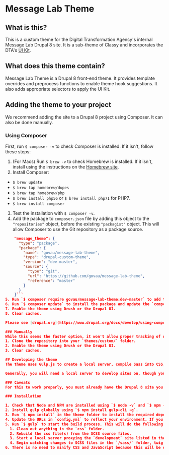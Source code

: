 # Message Lab Theme
## What is this?
This is a custom theme for the Digital Transformation Agency's internal Message Lab Drupal 8 site. It is a sub-theme of Classy and incorporates the DTA's [UI Kit](https://github.com/govau/uikit).

## What does this theme contain?
Message Lab Theme is a Drupal 8 front-end theme. It provides template overrides and preprocess functions to enable theme hook suggestions. It also adds appropriate selectors to apply the UI Kit.

## Adding the theme to your project
We recommend adding the site to a Drupal 8 project using Composer. It can also be done manually.

### Using Composer
First, run `$ composer -v` to check Composer is installed. If it isn't, follow these steps:
1. (For Macs) Run `$ brew -v` to check Homebrew is installed. If it isn't, install using the instructions on the [Homebrew site](https://brew.sh/).
2. Install Composer:
  * `$ brew update`
  * `$ brew tap homebrew/dupes`
  * `$ brew tap homebrew/php`
  * `$ brew install php56` or `$ brew install php71` for PHP7.
  * `$ brew install composer`
3. Test the installation with `$ composer -v`.
4. Add the package to `composer.json` file by adding this object to the `"repositories"` object, before the existing `"packagist"` object. This will allow Composer to use the Git repository as a package source.
```json
    "message_theme": {
      "type": "package",
      "package": {
        "name": "govau/message-lab-theme",
        "type": "drupal-custom-theme",
        "version": "dev-master",
        "source": {
          "type": "git",
          "url": "https://github.com/govau/message-lab-theme",
          "reference": "master"
        }
      }
    }```
5. Run `$ composer require govau/message-lab-theme:dev-master` to add the package to the list of dependencies.
6. Run `$ composer update` to install the package and update the `composer.lock` file.
7. Enable the theme using Drush or the Drupal UI.
8. Clear caches.

Please see [drupal.org](https://www.drupal.org/docs/develop/using-composer) for further information on using Composer to manage Drupal. if you are currently using Drush Make to manage your dependencies, please consider the benefits of switching to Composer.

### Manually
While this seems the faster option, it won't allow proper tracking of dependencies or easier remote deployment.
1. Clone the repository into your `themes/custom/` folder.
2. Enable the theme using Drush or the Drupal UI.
3. Clear caches.

## Developing the theme
The theme uses Gulp.js to create a local server, compile Sass into CSS, inject style changes, and watch for SCSS, JS and twig changes. Install dependencies using NPM (Node Package Manager) before working on the theme.

Generally, you will need a local server to develop sites on, though you can use the `--staging` or `--production` flags to run a local BrowserSync server proxying a remote server.

### Caveats
For this to work properly, you must already have the Drupal 8 site you wish to proxy [set up for local development](https://www.chapterthree.com/blog/how-to-turn-off-drupal-8-caching) by turning off the [render cache](https://api.drupal.org/api/drupal/core!lib!Drupal!Core!Render!theme.api.php/group/theme_render/8.2.x#sec_caching) and enabling [twig debugging mode](https://www.drupal.org/docs/8/theming/twig/debugging-twig-templates) (if you want). You will also need to install the [Link CSS module](https://www.drupal.org/project/link_css), as BrowserSync does not work with Drupal's `@import` CSS statements.

### Installation

1. Check that Node and NPM are installed using `$ node -v` and `$ npm -v`. The theme uses gulp 4.0, so you may need to update Node and/or NPM to install it. If these are not installed, please install using Homebrew or use the instructions on the [Node.js site](https://nodejs.org/en/).
2. Install gulp globally using `$ npm install gulp-cli -g`.
3. Run `$ npm install` in the theme folder to install the required dependencies.
4. Update the URLs in `config.yml` to reflect your environment. If you do not have a production or staging server you can set them to `null` or to the development/local server.
5. Run `$ gulp` to start the build process. This will do the following:
  1. Clean out anything in the `css` folder.
  2. Rebuild the css file(s) from the SCSS source files.
  3. Start a local server proxying the `development` site listed in the `config.yml` file.
  4. Begin watching changes to SCSS files in the `/sass/` folder, twig files in the `/templates/` folder and JavaScript in the `/js/` folder. Changes to SCSS files will be injected into the local proxy, and changes to javascript and twig files will trigger a browser reload.
6. There is no need to minify CSS and JavaScript because this will be done by Drupal anyway. Run `$ gulp --production` to proxy the live site. You can also run [Uncss](https://github.com/giakki/uncss) by uncommenting the relevant line in `gulpfile.js`. Note, this can cause problems when scripts add selectors to the HTML and may require some configuration.
